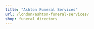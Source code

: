 ```yaml
---
title: "Ashton Funeral Services"
url: /london/ashton-funeral-services/
shop: funeral directors
---
```

